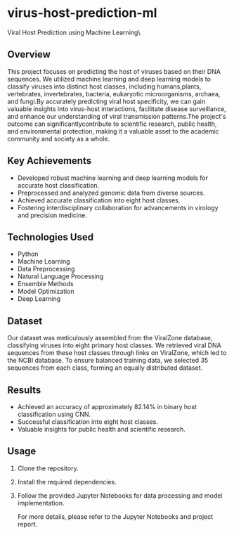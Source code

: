# virus-host-prediction-ml
Viral Host Prediction using Machine Learning\

## Overview
This project focuses on predicting the host of viruses based on their DNA sequences. We utilized machine learning and deep learning models to classify viruses into distinct host classes, including humans,plants, vertebrates, invertebrates, bacteria, eukaryotic microorganisms, archaea, and fungi.By accurately predicting viral host specificity, we can gain valuable insights into virus-host interactions, facilitate disease surveillance, and enhance our understanding of viral transmission patterns.The project's outcome can significantlycontribute to scientific research, public health, and environmental protection, making it a valuable asset to the academic community and society as a whole.

## Key Achievements
- Developed robust machine learning and deep learning models for accurate host classification.
- Preprocessed and analyzed genomic data from diverse sources.
- Achieved accurate classification into eight host classes.
- Fostering interdisciplinary collaboration for advancements in virology and precision medicine.
  
## Technologies Used
- Python
- Machine Learning
- Data Preprocessing
- Natural Language Processing
- Ensemble Methods
- Model Optimization
- Deep Learning
  
## Dataset
Our dataset was meticulously assembled from the ViralZone database, classifying viruses into eight primary host classes. We retrieved viral DNA sequences from these host classes through links on ViralZone, which led to the NCBI database. To ensure balanced training data, we selected 35 sequences from each class, forming an equally distributed dataset.

## Results
- Achieved an accuracy of approximately 82.14% in binary host classification using CNN.
- Successful classification into eight host classes.
- Valuable insights for public health and scientific research.
  
## Usage
1. Clone the repository.
2. Install the required dependencies.
3. Follow the provided Jupyter Notebooks for data processing and model implementation.

   For more details, please refer to the Jupyter Notebooks and project report.
